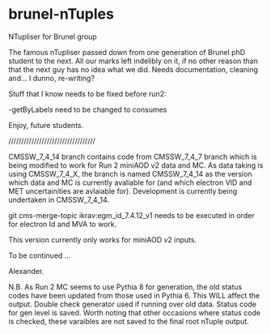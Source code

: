 brunel-nTuples
==============

NTupliser for Brunel group

The famous nTupliser passed down from one generation of Brunel phD student to the next. 
All our marks left indelibly on it, if no other reason than that the next guy has no idea what we did.
Needs documentation, cleaning and... I dunno, re-writing?

Stuff that I know needs to be fixed before run2:

-getByLabels need to be changed to consumes

Enjoy, future students.

//////////////////////////////////


CMSSW_7_4_14 branch contains code from CMSSW_7_4_7 branch which is being modified to work for Run 2 miniAOD v2 data and MC.
As data taking is using CMSSW_7_4_X, the branch is named CMSSW_7_4_14 as the version which data and MC is currently avaliable for (and which electron VID and MET uncertainities are avlaiable for).
Development is currently being undertaken in CMSSW_7_4_14.

git cms-merge-topic ikrav:egm_id_7.4.12_v1 needs to be executed in order for electron Id and MVA to work.

This version currently only works for miniAOD v2 inputs.

To be continued ...

Alexander.

N.B. As Run 2 MC seems to use Pythia 8 for generation, the old status codes have been updated from those used in Pythia 6. This WILL affect the output. Double check generator used if running over old data. 
Status code for gen level is saved. Worth noting that other occasions where status code is checked, these varaibles are not saved to the final root nTuple output. 
